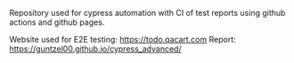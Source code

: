 Repository used for cypress automation with CI of test reports using github actions and github pages.

Website used for E2E testing: https://todo.qacart.com Report: https://guntzel00.github.io/cypress_advanced/
